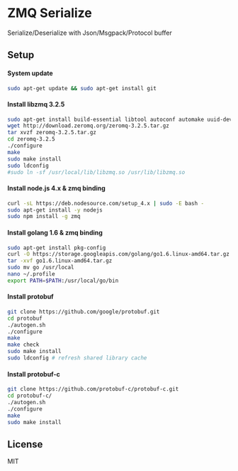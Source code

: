 # ZMQ Serialize

Serialize/Deserialize with Json/Msgpack/Protocol buffer

## Setup

#### System update

```bash    
sudo apt-get update && sudo apt-get install git
```
        
#### Install libzmq 3.2.5

```bash
sudo apt-get install build-essential libtool autoconf automake uuid-dev
wget http://download.zeromq.org/zeromq-3.2.5.tar.gz
tar xvzf zeromq-3.2.5.tar.gz
cd zeromq-3.2.5
./configure
make
sudo make install
sudo ldconfig
#sudo ln -sf /usr/local/lib/libzmq.so /usr/lib/libzmq.so
```
  
#### Install node.js 4.x & zmq binding

```bash
curl -sL https://deb.nodesource.com/setup_4.x | sudo -E bash -
sudo apt-get install -y nodejs
sudo npm install -g zmq
```

#### Install golang 1.6 & zmq binding

```bash
sudo apt-get install pkg-config
curl -O https://storage.googleapis.com/golang/go1.6.linux-amd64.tar.gz
tar -xvf go1.6.linux-amd64.tar.gz
sudo mv go /usr/local
nano ~/.profile
export PATH=$PATH:/usr/local/go/bin
```

#### Install protobuf

```bash
git clone https://github.com/google/protobuf.git
cd protobuf
./autogen.sh
./configure
make
make check
sudo make install
sudo ldconfig # refresh shared library cache
```

#### Install protobuf-c

```bash
git clone https://github.com/protobuf-c/protobuf-c.git
cd protobuf-c/
./autogen.sh
./configure
make
sudo make install
```

## License

MIT
